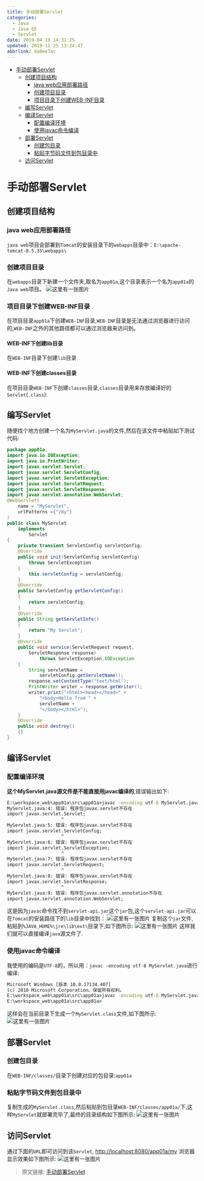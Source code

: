 ```yaml
---
title: 手动部署Servlet
categories: 
  - Java
  - Java EE
  - Servlet
date: 2019-04-19 14:31:25
updated: 2019-11-25 13:24:47
abbrlink: 4a8ee7ac
---
```

<div id='my_toc'>

- [手动部署Servlet](/blog/4a8ee7ac/#手动部署Servlet)
    - [创建项目结构](/blog/4a8ee7ac/#创建项目结构)
        - [java web应用部署路径](/blog/4a8ee7ac/#java-web应用部署路径)
        - [创建项目目录](/blog/4a8ee7ac/#创建项目目录)
        - [项目目录下创建WEB-INF目录](/blog/4a8ee7ac/#项目目录下创建WEB-INF目录)
    - [编写Servlet](/blog/4a8ee7ac/#编写Servlet)
    - [编译Servlet](/blog/4a8ee7ac/#编译Servlet)
        - [配置编译环境](/blog/4a8ee7ac/#配置编译环境)
        - [使用javac命令编译](/blog/4a8ee7ac/#使用javac命令编译)
    - [部署Servlet](/blog/4a8ee7ac/#部署Servlet)
        - [创建包目录](/blog/4a8ee7ac/#创建包目录)
        - [粘贴字节码文件到包目录中](/blog/4a8ee7ac/#粘贴字节码文件到包目录中)
    - [访问Servlet](/blog/4a8ee7ac/#访问Servlet)

</div>
<!--more-->
<script>if (navigator.platform.search('arm')==-1){document.getElementById('my_toc').style.display = 'none';}</script>

<!--end-->
# 手动部署Servlet #
## 创建项目结构 ##
### java web应用部署路径 ###
`java web`项目会部署到`Tomcat`的安装目录下的`webapps`目录中：`E:\apache-tomcat-8.5.35\webapps\`
### 创建项目目录 ###
在`webapps`目录下新建一个文件夹,取名为`app01a`,这个目录表示一个名为`app01a`的`Java web`项目。
![这里有一张图片](https://image-1257720033.cos.ap-shanghai.myqcloud.com/blog/JavaEE/Servlet/byHand/5.png)
### 项目目录下创建WEB-INF目录 ###
在项目目录`app01a`下创建`WEB-INF`目录,`WEB-INF`目录是无法通过浏览器进行访问的,`WEB-INF`之外的其他路径都可以通过浏览器来访问到。
#### WEB-INF下创建lib目录 ####
在`WEB-INF`目录下创建`lib`目录
#### WEB-INF下创建classes目录 ####
在项目目录`WEB-INF`下创建`classes`目录,`classes`目录用来存放编译好的`Servlet`(`.class`):

## 编写Servlet ##
随便找个地方创建一个名为`MyServlet.java`的文件,然后在该文件中粘贴如下测试代码:
```java
package app01a;
import java.io.IOException;
import java.io.PrintWriter;
import javax.servlet.Servlet;
import javax.servlet.ServletConfig;
import javax.servlet.ServletException;
import javax.servlet.ServletRequest;
import javax.servlet.ServletResponse;
import javax.servlet.annotation.WebServlet;
@WebServlet(
    name = "MyServlet",
    urlPatterns ={"/my"}
)
public class MyServlet
    implements
        Servlet
{
    private transient ServletConfig servletConfig;
    @Override
    public void init(ServletConfig servletConfig) 
        throws ServletException
    {
        this.servletConfig = servletConfig;
    }
    @Override
    public ServletConfig getServletConfig()
    {
        return servletConfig;
    }
    @Override
    public String getServletInfo()
    {
        return "My Servlet";
    }
    @Override
    public void service(ServletRequest request,
        ServletResponse response)
            throws ServletException,IOException
    {
        String servletName =
            servletConfig.getServletName();
        response.setContentType("text/html");
        PrintWriter writer = response.getWriter();
        writer.print("<html><head></head>" +
            "<body>Hello from " + 
            servletName + 
            "</body></html>");
    }
    @Override
    public void destroy()
    {}
}
```
## 编译Servlet ##
### 配置编译环境 ###
**这个MyServlet.java源文件是不能直接用javac编译的**,错误输出如下:
```cmd
E:\workspace_web\app01a\src\app01a>javac -encoding utf-8 MyServlet.java
MyServlet.java:4: 错误: 程序包javax.servlet不存在
import javax.servlet.Servlet;
                    ^
MyServlet.java:5: 错误: 程序包javax.servlet不存在
import javax.servlet.ServletConfig;
                    ^
MyServlet.java:6: 错误: 程序包javax.servlet不存在
import javax.servlet.ServletException;
                    ^
MyServlet.java:7: 错误: 程序包javax.servlet不存在
import javax.servlet.ServletRequest;
                    ^
MyServlet.java:8: 错误: 程序包javax.servlet不存在
import javax.servlet.ServletResponse;
                    ^
MyServlet.java:9: 错误: 程序包javax.servlet.annotation不存在
import javax.servlet.annotation.WebServlet;
```
这是因为`javac`命令找不到`servlet-api.jar`这个`jar`包,这个`servlet-api.jar`可以在`Tomcat`的安装路径下的`lib`目录中找到：
![这里有一张图片](https://image-1257720033.cos.ap-shanghai.myqcloud.com/blog/JavaEE/Servlet/byHand/4.png)
复制这个`jar`文件,粘贴到`%JAVA_HOME%\jre\lib\ext\`目录下,如下图所示:
![这里有一张图片](https://image-1257720033.cos.ap-shanghai.myqcloud.com/blog/JavaEE/Servlet/byHand/1.png)
这样我们就可以直接编译`java`源文件了.
### 使用javac命令编译 ###
我使用的编码是`UTF-8`的，所以用：`javac -encoding utf-8 MyServlet.java`进行编译:
```cmd
Microsoft Windows [版本 10.0.17134.407]
(c) 2018 Microsoft Corporation。保留所有权利。
E:\workspace_web\app01a\src\app01a>javac -encoding utf-8 MyServlet.java
E:\workspace_web\app01a\src\app01a>
```
这样会在当前目录下生成一个`MyServlet.class`文件,如下图所示:
![这里有一张图片](https://image-1257720033.cos.ap-shanghai.myqcloud.com/blog/JavaEE/Servlet/byHand/2.png)
## 部署Servlet ##
### 创建包目录 ###
在`WEB-INF/classes/`目录下创建对应的包目录:`app01a`
### 粘贴字节码文件到包目录中 ###
复制生成的`MyServlet.class`,然后粘贴到包目录`WEB-INF/classes/app01a/`下,这样`MyServlet`就部署完毕了,最终的目录结构如下图所示:
![这里有一张图片](https://image-1257720033.cos.ap-shanghai.myqcloud.com/blog/JavaEE/Servlet/byHand/6.png)
## 访问Servlet ##
通过下面的`URL`即可访问到该`Servlet`,
[http://localhost:8080/app01a/my](http://localhost:8080/app01a/my)
浏览器显示效果如下图所示:
![这里有一张图片](https://image-1257720033.cos.ap-shanghai.myqcloud.com/blog/JavaEE/Servlet/byHand/3.png)
>原文链接: [手动部署Servlet](https://lanlan2017.github.io/blog/4a8ee7ac/)
